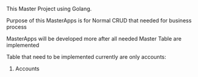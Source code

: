 This Master Project using Golang.

Purpose of this MasterApps is for Normal CRUD that needed for business process

MasterApps will be developed more after all needed Master Table are implemented

Table that need to be implemented currently are only accounts:
1. Accounts